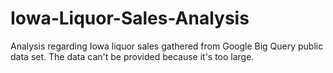 # Iowa-Liquor-Sales-Analysis
Analysis regarding Iowa liquor sales gathered from Google Big Query public data set.
The data can't be provided because it's too large.
